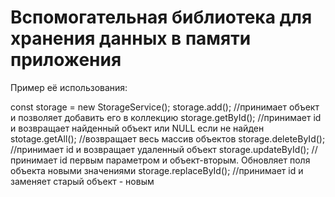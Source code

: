 # Вспомогательная библиотека для хранения данных в памяти приложения

Пример её использования:

const storage = new StorageService();
storage.add(); //принимает объект и позволяет добавить его в коллекцию
storage.getById(); //принимает id и возвращает найденный объект или NULL если не найден
stotage.getAll(); //возвращает весь массив объектов
storage.deleteById(); //принимает id и возвращает удаленный объект
storage.updateById(); //принимает id первым параметром и объект-вторым. Обновляет поля объекта новыми значениями
storage.replaceById(); //принимает id и заменяет старый объект - новым
